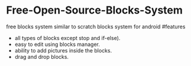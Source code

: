 # Free-Open-Source-Blocks-System
free blocks system similar to scratch blocks system for android
#features
- all types of blocks except stop and if-else). 
- easy to edit using blocks manager. 
- ability to add pictures inside the blocks. 
- drag and drop blocks. 
